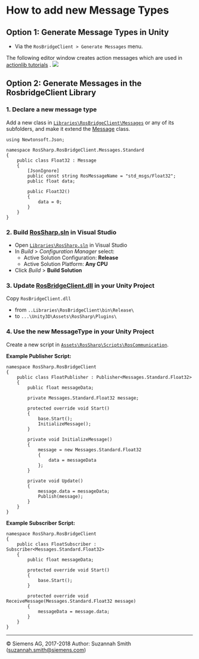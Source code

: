 # How to add new Message Types

## Option 1: Generate Message Types in Unity

* Via the `RosBridgeClient > Generate Messages` menu.

The following editor window creates action messages which are used in [actionlib tutorials](http://wiki.ros.org/actionlib_tutorials/Tutorials/SimpleActionServer%28ExecuteCallbackMethod%29) .
![](https://raw.githubusercontent.com/wiki/siemens/ros-sharp/img/Dev_NewMessageTypes_example.png)



## Option 2: Generate Messages in the RosbridgeClient Library

### 1. Declare a new message type

Add a new class in [`Libraries\RosBridgeClient\Messages`](https://github.com/siemens/ros-sharp/tree/master/Libraries/RosBridgeClient/Messages) or any of its subfolders, and make it extend the [Message](https://github.com/siemens/ros-sharp/blob/master/RosBridgeClient/Message.cs) class.

```
using Newtonsoft.Json;

namespace RosSharp.RosBridgeClient.Messages.Standard
{
    public class Float32 : Message
    {
        [JsonIgnore]
        public const string RosMessageName = "std_msgs/Float32";
        public float data;

        public Float32()
        {
            data = 0;
        }
    }
}
```

### 2. Build [RosSharp.sln](https://github.com/siemens/ros-sharp/blob/master/Libraries) in Visual Studio

* Open [`Libraries\RosSharp.sln`](https://github.com/siemens/ros-sharp/blob/master/Libraries) in Visual Studio
* In _Build_ > _Configuration Manager_ select:
    * Active Solution Configuration: __Release__
    * Active Solution Platform: __Any CPU__
* Click _Build_ > __Build Solution__

### 3. Update [RosBridgeClient.dll](https://github.com/siemens/ros-sharp/blob/master/Unity3D/Assets/RosSharp/Plugins/RosBridgeClient.dll) in your Unity Project
Copy `RosBridgeClient.dll`
* from `..Libraries\RosBridgeClient\bin\Release\`
* to `...\Unity3D\Assets\RosSharp\Plugins\`

### 4. Use the new MessageType in your Unity Project

Create a new script in [`Assets\RosSharp\Scripts\RosCommunication`](https://github.com/siemens/ros-sharp/blob/master/Unity3D/Assets/RosSharp/Scripts/RosCommunication).

__Example Publisher Script:__
```
namespace RosSharp.RosBridgeClient
{
    public class FloatPublisher : Publisher<Messages.Standard.Float32>
    {
        public float messageData;

        private Messages.Standard.Float32 message;

        protected override void Start()
        {
            base.Start();
            InitializeMessage();
        }

        private void InitializeMessage()
        {
            message = new Messages.Standard.Float32
            {
                data = messageData
            };
        }

        private void Update()
        {
            message.data = messageData;
            Publish(message);
        }
    }
}
```
__Example Subscriber Script:__
```
namespace RosSharp.RosBridgeClient
{
    public class FloatSubscriber : Subscriber<Messages.Standard.Float32>
    {
        public float messageData;

        protected override void Start()
        {
            base.Start();
        }

        protected override void ReceiveMessage(Messages.Standard.Float32 message)
        {
            messageData = message.data;
        }
    }
}
```
----
© Siemens AG, 2017-2018
Author: Suzannah Smith (suzannah.smith@siemens.com)
